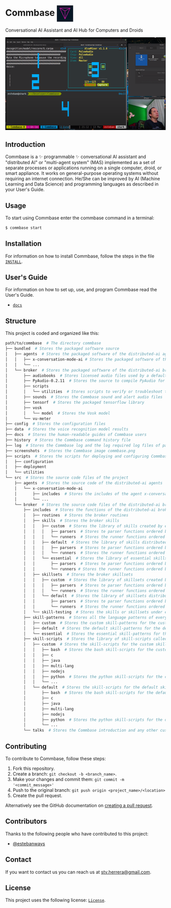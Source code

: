 # Commbase <img align="center" alt="Visual Studio Code" width="10%" src="commbase.png" />

Conversational AI Assistant and AI Hub for Computers and Droids

<img alt="Neovim" src="./screenshots/commbase.png?raw=true" width="550" height="291" />

## Introduction

Commbase is a ✨ programmable ✨ conversational AI assistant and "distributed AI" or "multi-agent system" (MAS) implemented as a set of separate processes or applications running on a single computer, droid, or smart appliance. It works on general-purpose operating systems without requiring an internet connection. He/She can be improved by AI (Machine Learning and Data Science) and programming languages as described in your User's Guide.

## Usage

To start using Commbase enter the commbase command in a terminal:

```bash
$ commbase start
```

## Installation

For information on how to install Commbase, follow the steps in the file [`INSTALL`](./INSTALL).

## User's Guide

For information on how to set up, use, and program Commbase read the User's Guide.

* [`docs`](/docs) 

## Structure

This project is coded and organized like this:

```sh
path/to/commbase  # The directory commbase
├── bundled  # Stores the packaged software source
│   ├── agents  # Stores the packaged software of the distributed-ai agents
│   │   ├── x-conversation-mode-ai # Stores the packaged software of the agent x-conversation-ai
│   │   └── ...
│   └── broker  # Stores the packaged software of the distributed-ai broker
│       ├── audiobooks  # Stores licensed audio files used by a default Commbase command
│       ├── PyAudio-0.2.11  # Stores the source to compile PyAudio for Python
│       ├── scripts
│       │   └── utilities  # Stores scripts to verify or troubleshoot the Commbase installation
│       ├── sounds  # Stores the Commbase sound and alert audio files
│       ├── tensorf  # Stores the packaged tensorflow library
│       ├── vosk
│       │   └── model  # Stores the Vosk model
│       └── vu-meter
├── config  # Stores the configuration files
├── data  # Stores the voice recognition model results
├── docs  # Stores the human-readable guides of Commbase users
├── history  # Stores the Commbase command history file
├── log	 # Stores the Commbase log and the log required log files of particular skills
├── screenshots  # Stores the Commbase image commbase.png
├── scripts  # Stores the scripts for deploying and configuring Commbase, and a few utils
│   ├── configuration
│   ├── deployment
│   └── utilities
└── src  # Stores the source code files of the project
    ├── agents  # Stores the source code of the distributed-ai agents
    │   └── x-conversation-mode-ai
    │       ├── includes  # Stores the includes of the agent x-conversation-mode-ai
    │       └── ...
    └── broker  # Stores the source code files of the distributed-ai broker
        ├── includes  # Stores the functions of the distributed-ai broker
        │   ├── routines  # Stores the broker routines
        │   ├── skills  # Stores the broker skills
        │   │   ├── custom  # Stores the library of skills created by end users (skill programmers)
        │   │   │   ├── parsers  # Stores te parser functions ordered by app/name from a to z
        │   │   │   └── runners  # Stores the runner functions ordered by app/name from a to z
        │   │   ├── default  # Stores the library of skills distributed with the app
        │   │   │   ├── parsers  # Stores te parser functions ordered by app/name from a to z
        │   │   │   └── runners  # Stores the runner functions ordered by app/name from a to z
        │   │   └── essential  # Stores the library of essential skills distributed with the app
        │   │       ├── parsers  # Stores te parser functions ordered by app/name from a to z
        │   │       └── runners # Stores the runner functions ordered by app/name from a to z
        │   ├── skillsets  # Stores the broker skillsets
        │   │   ├── custom  # Stores the library of skillsets created by end users (skillset trainers)
        │   │   │   ├── parsers  # Stores te parser functions ordered by app/name from a to z
        │   │   │   └── runners  # Stores the runner functions ordered by app/name from a to z
        │   │   └── default  # Stores the library of skillsets distributed with the app
        │   │       ├── parsers  # Stores te parser functions ordered by app/name from a to z
        │   │       └── runners  # Stores the runner functions ordered by app/name from a to z
        │   └── skill-testing  # Stores the skills or skillsets under end user (programmer/trainer) testing
        ├── skill-patterns  # Stores all the language patterns of every broker skill
        │   ├── custom  # Stores the custom skill-patterns for the custom skills
        │   ├── default  # Stores the default skill-patterns for the default skills
        │   └── essential  # Stores the essential skill-patterns for the essential skills
        ├── skill-scripts  # Stores the library of skill-scripts called from custom or default skills
        │   ├── custom  # Stores the skill-scripts for the custom skills ordered by programming language
        │   │   ├── bash  # Stores the bash skill-scripts for the custom skills
        │   │   ├── c
        │   │   ├── java
        │   │   ├── multi-lang
        │   │   ├── nodejs
        │   │   ├── python  # Stores the python skill-scripts for the custom skills
        │   │   └── ...
        │   └── default  # Stores the skill-scripts for the default skills ordered by programming language
        │       ├── bash  # Stores the bash skill-scripts for the default skills
        │       ├── c
        │       ├── java
        │       ├── multi-lang
        │       ├── nodejs
        │       ├── python  # Stores the python skill-scripts for the default skills
        │       └── ...
        └── talks  # Stores the Commbase introduction and any other custom talk
```

## Contributing

To contribute to Commbase, follow these steps:

1. Fork this repository.
2. Create a branch: `git checkout -b <branch_name>`.
3. Make your changes and commit them: `git commit -m '<commit_message>'`
4. Push to the original branch: `git push origin <project_name>/<location>`
5. Create the pull request.

Alternatively see the GitHub documentation on [creating a pull request](https://help.github.com/en/github/collaborating-with-issues-and-pull-requests/creating-a-pull-request).

## Contributors

Thanks to the following people who have contributed to this project:

* [@estebanways](https://github.com/estebanways)

## Contact

If you want to contact us you can reach us at <stv.herrera@gmail.com>.

## License

This project uses the following license: [`License`](./COPYING).

